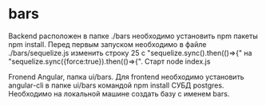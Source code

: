 # bars
  Backend расположен в папке ./bars необходимо установить npm пакеты npm install.
Перед первым запуском необходимо в файле ./bars/sequelize.js изменить строку 25 с "sequelize.sync().then(()=>{"
на "sequelize.sync({force:true}).then(()=>{".
Старт node index.js

Fronend Angular, папка ui/bars.
Для frontend необходимо установить angular-cli в папке ui/bars командой npm install
СУБД postgres. Необходимо на локальной машине создать базу с именем bars.

 
